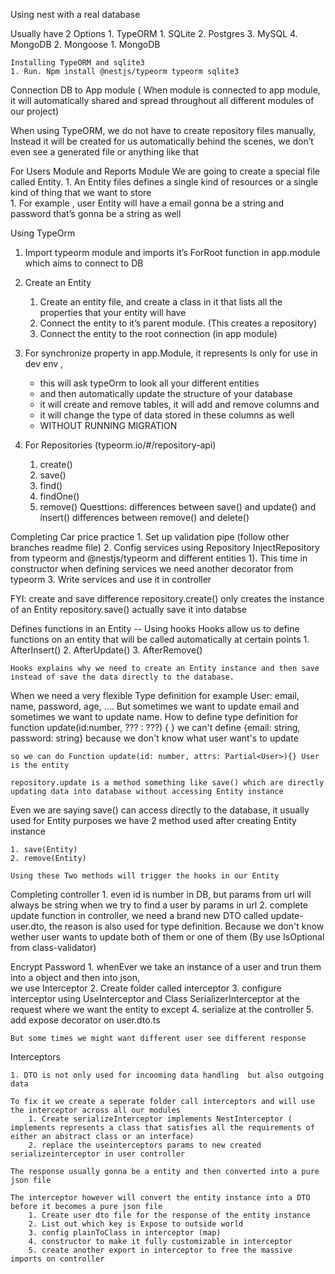 Using nest with a real database

Usually have 2 Options
    1. TypeORM 
        1. SQLite
        2. Postgres
        3. MySQL
        4. MongoDB
    2. Mongoose
        1. MongoDB

	Installing TypeORM and sqlite3
	1. Run. Npm install @nestjs/typeorm typeorm sqlite3

Connection DB to App module ( When module is connected to app module, it will automatically shared and spread throughout all different modules of our project)

When using TypeORM, we do not have to create repository files manually,  Instead it will be created for us automatically behind the scenes, we don’t even see a generated file or anything like that


For Users Module and Reports Module We are going to create a special file called Entity. 
    1. An Entity files defines a single kind of resources or a single kind of thing that we want to store\
        1. For example , user Entity will have a email gonna be a string and password that’s gonna be a string as well
      
Using TypeOrm

1. Import typeorm module and imports it’s ForRoot function in app.module which aims to connect to DB

2. Create an Entity
    1. Create an entity file, and create a class in it that lists all the properties that your entity will have
    2. Connect the entity to it’s parent module. (This creates a repository)
    3. Connect the entity to the root connection (in app module)

3. For synchronize property in app.Module, it represents
	Is only for use in dev env , 
     * this will ask typeOrm to look all your different entities 
     * and then automatically update the structure of your database 
     * it will create and remove tables, it will add and remove columns and 
     * it will change the type of data stored in these columns as well 
     * WITHOUT RUNNING MIGRATION 
4. For Repositories (typeorm.io/#/repository-api)
    1. create()
    2. save()
    3. find()
    4. findOne()
    5. remove()
	Questtions: 
	differences between save() and update() and insert()
	differences between remove() and delete()
	

Completing Car price practice
	1.  Set up validation pipe (follow other branches readme file)
    2.  Config services using Repository InjectRepository from typeorm and @nestjs/typeorm and different entities 
        1). This time in constructor when defining services we need another decorator from typeorm
    3.  Write services and use it in controller

FYI: create and save difference
    repository.create() only creates the instance of an Entity
    repository.save() actually save it into databse

	
Defines functions in an Entity -- Using hooks
    Hooks allow us to define functions on an entity that will be called automatically at certain points
    1. AfterInsert()
    2. AfterUpdate()
    3. AfterRemove()

    Hooks explains why we need to create an Entity instance and then save  instead of save the data directly to the database.   

When we need a very flexible Type definition for example
    User: email, name, password, age, ....
    But sometimes we want to update email and sometimes we want to update name. 
    How to define type definition for  function update(id:number, ??? : ???) { }
    we can't define {email: string, password: string} because we don't know what user want's to update

    so we can do Function update(id: number, attrs: Partial<User>){} User is the entity

    repository.update is a method something like save() which are directly updating data into database without accessing Entity instance


Even we are saying save() can access directly to the database, it usually used for Entity purposes
we have 2 method used after creating Entity instance

    1. save(Entity)
    2. remove(Entity)

    Using these Two methods will trigger the hooks in our Entity

Completing controller
    1. even id is number in DB, but params from url will always be string when we try to find a user by params in url
    2. complete update function in controller, we need a brand new DTO called update-user.dto, the reason is also used for type definition.  Because we don't know wether user wants to update both of them or one of them     (By use IsOptional from class-validator)

Encrypt Password
    1. whenEver we take an instance of a user and trun them into a object and then into json,  
    we use Interceptor
    2. Create folder called interceptor
    3. configure interceptor using UseInterceptor and Class SerializerInterceptor at the request where we want the entity to except
    4. serialize at the controller
    5. add expose decorator on user.dto.ts

    But some times we might want different user see different response 

Interceptors

    1. DTO is not only used for incooming data handling  but also outgoing data

    To fix it we create a seperate folder call interceptors and will use the interceptor across all our modules
        1. Create serializeInterceptor implements NestInterceptor ( implements represents a class that satisfies all the requirements of either an abstract class or an interface)
        2. replace the useinterceptors params to new created serializeinterceptor in user controller

    The response usually gonna be a entity and then converted into a pure json file 

    The interceptor however will convert the entity instance into a DTO before it becomes a pure json file
        1. Create user dto file for the response of the entity instance 
        2. List out which key is Expose to outside world 
        3. config plainToClass in interceptor (map)
        4. constructor to make it fully customizable in interceptor
        5. create another export in interceptor to free the massive imports on controller